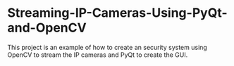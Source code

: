 # Streaming-IP-Cameras-Using-PyQt-and-OpenCV
This project is an example of how to create an security system using OpenCV to stream the IP cameras and PyQt to create the GUI.
